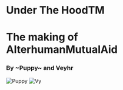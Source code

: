# Under The HoodTM

# The making of AlterhumanMutualAid

### By ~Puppy~ and Veyhr

![Puppy](/assets/images/bowtie1.png)
![Vy](/assets/images/VySoup.jpg)
